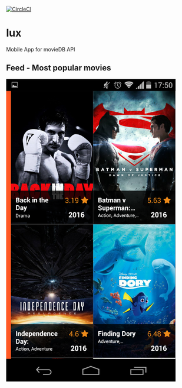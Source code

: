 [![CircleCI](https://circleci.com/gh/ceduliocezar/lux.svg?style=svg)](https://circleci.com/gh/ceduliocezar/lux)
# lux
Mobile App for movieDB API

## Feed -  Most popular movies

![Feed image][feed]

[feed]: ./pics/feed.png "Feed of most popular movies"
